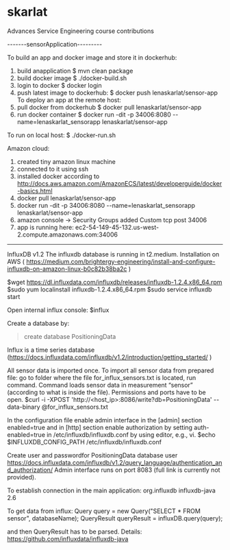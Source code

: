 # skarlat
Advances Service Engineering course contributions

-------sensorApplication---------

To build an app and docker image and store it in dockerhub:

1. build anapplication
	$ mvn clean package
2. build docker image
	$ ./docker-build.sh
3. login to docker
	$ docker login
4. push latest image to dockerhub:
	$ docker push lenaskarlat/sensor-app
To deploy an app at the remote host:
1. pull docker from dockerhub
	$ docker pull lenaskarlat/sensor-app
2. run docker container
	$ docker run -dit -p 34006:8080 --name=lenaskarlat_sensorapp lenaskarlat/sensor-app

To run on local host:
	$ ./docker-run.sh


Amazon cloud:
1. created tiny amazon linux machine
2. connected to it using ssh
3. installed docker according to http://docs.aws.amazon.com/AmazonECS/latest/developerguide/docker-basics.html
4. docker pull lenaskarlat/sensor-app
5. docker run -dit -p 34006:8080 --name=lenaskarlat_sensorapp lenaskarlat/sensor-app
6. amazon console -> Security Groups added Custom tcp post 34006
7. app is running here:
ec2-54-149-45-132.us-west-2.compute.amazonaws.com:34006

---------------------------------------------------------
InfluxDB v1.2
The influxdb database is running in t2.medium.
Installation on AWS ( https://medium.com/brightergy-engineering/install-and-configure-influxdb-on-amazon-linux-b0c82b38ba2c )

$wget https://dl.influxdata.com/influxdb/releases/influxdb-1.2.4.x86_64.rpm
$sudo yum localinstall influxdb-1.2.4.x86_64.rpm
$sudo service influxdb start

Open internal influx console:
$influx

Create a database by:
> create database PositioningData

Influx is a time series database (https://docs.influxdata.com/influxdb/v1.2/introduction/getting_started/ )

All sensor data is imported once. To import all sensor data from prepared file: go to folder where the file for_influx_sensors.txt is located, run command. Command loads sensor data in measurement “sensor” (according to what is inside the file). Permissions and ports have to be open.
$curl -i -XPOST 'http://<host_ip>:8086/write?db=PositioningData' --data-binary @for_influx_sensors.txt

In the configuration file enable admin interface in the [admin] section enabled=true
and in [http] section enable authorization by setting auth-enabled=true in /etc/influxdb/influxdb.conf  by using editor, e.g., vi. 
$echo $INFLUXDB_CONFIG_PATH /etc/influxdb/influxdb.conf

Create user and passwordfor PositioningData database user https://docs.influxdata.com/influxdb/v1.2/query_language/authentication_and_authorization/ 
Admin interface runs on port 8083 (full link is currently not provided).

To establish connection in the main application:
 <dependency>
   <groupId>org.influxdb</groupId>
   <artifactId>influxdb-java</artifactId>
   <version>2.6</version>
</dependency>

To get data from influx:
  Query query = new Query("SELECT * FROM sensor", databaseName);
  QueryResult queryResult = influxDB.query(query);

and then QueryResult has to be parsed.
Details: https://github.com/influxdata/influxdb-java 




